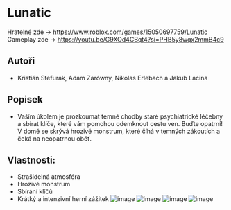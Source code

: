 # Lunatic
Hratelné zde -> https://www.roblox.com/games/15050697759/Lunatic
Gameplay zde -> https://youtu.be/G9XOd4CBqt4?si=PHB5y8wqx2mmB4c9
## Autoři
- Kristián Stefurak, Adam Zarówny, Nikolas Erlebach a Jakub Lacina
## Popisek
- Vaším úkolem je prozkoumat temné chodby staré psychiatrické léčebny a sbírat klíče, které vám pomohou odemknout cestu ven. Buďte opatrní! V domě se skrývá hrozivé monstrum, které číhá v temných zákoutích a čeká na neopatrnou oběť.

## Vlastnosti:
- Strašidelná atmosféra
- Hrozivé monstrum
- Sbírání klíčů
- Krátký a intenzivní herní zážitek
![image](https://github.com/KordyDX/Lunatic/assets/76947058/61300160-e49c-4a66-a2dc-acb9165e3ee2)
![image](https://github.com/KordyDX/Lunatic/assets/76947058/9b52b6fd-4574-4dbe-aa41-4357e37126d8)
![image](https://github.com/KordyDX/Lunatic/assets/76947058/05754302-3928-4b7a-a59c-2862542a87d4)
![image](https://github.com/KordyDX/Lunatic/assets/76947058/c0077ab3-1cd2-408f-b6d0-3ba3b816585c)

